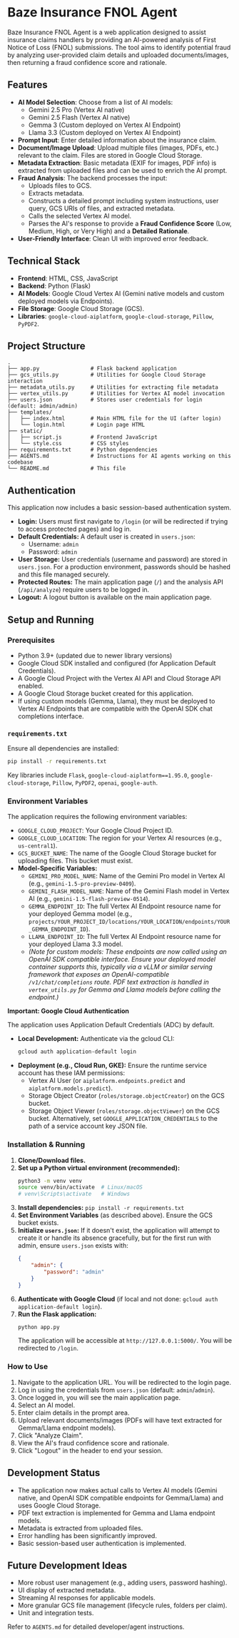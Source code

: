 # Baze Insurance FNOL Agent

Baze Insurance FNOL Agent is a web application designed to assist insurance claims handlers by providing an AI-powered analysis of First Notice of Loss (FNOL) submissions. The tool aims to identify potential fraud by analyzing user-provided claim details and uploaded documents/images, then returning a fraud confidence score and rationale.

## Features

*   **AI Model Selection**: Choose from a list of AI models:
    *   Gemini 2.5 Pro (Vertex AI native)
    *   Gemini 2.5 Flash (Vertex AI native)
    *   Gemma 3 (Custom deployed on Vertex AI Endpoint)
    *   Llama 3.3 (Custom deployed on Vertex AI Endpoint)
*   **Prompt Input**: Enter detailed information about the insurance claim.
*   **Document/Image Upload**: Upload multiple files (images, PDFs, etc.) relevant to the claim. Files are stored in Google Cloud Storage.
*   **Metadata Extraction**: Basic metadata (EXIF for images, PDF info) is extracted from uploaded files and can be used to enrich the AI prompt.
*   **Fraud Analysis**: The backend processes the input:
    *   Uploads files to GCS.
    *   Extracts metadata.
    *   Constructs a detailed prompt including system instructions, user query, GCS URIs of files, and extracted metadata.
    *   Calls the selected Vertex AI model.
    *   Parses the AI's response to provide a **Fraud Confidence Score** (Low, Medium, High, or Very High) and a **Detailed Rationale**.
*   **User-Friendly Interface**: Clean UI with improved error feedback.

## Technical Stack

*   **Frontend**: HTML, CSS, JavaScript
*   **Backend**: Python (Flask)
*   **AI Models**: Google Cloud Vertex AI (Gemini native models and custom deployed models via Endpoints).
*   **File Storage**: Google Cloud Storage (GCS).
*   **Libraries**: `google-cloud-aiplatform`, `google-cloud-storage`, `Pillow`, `PyPDF2`.

## Project Structure

```
.
├── app.py                # Flask backend application
├── gcs_utils.py          # Utilities for Google Cloud Storage interaction
├── metadata_utils.py     # Utilities for extracting file metadata
├── vertex_utils.py       # Utilities for Vertex AI model invocation
├── users.json            # Stores user credentials for login (default: admin/admin)
├── templates/
│   ├── index.html        # Main HTML file for the UI (after login)
│   └── login.html        # Login page HTML
├── static/
│   ├── script.js         # Frontend JavaScript
│   └── style.css         # CSS styles
├── requirements.txt      # Python dependencies
├── AGENTS.md             # Instructions for AI agents working on this codebase
└── README.md             # This file
```

## Authentication

This application now includes a basic session-based authentication system.
*   **Login:** Users must first navigate to `/login` (or will be redirected if trying to access protected pages) and log in.
*   **Default Credentials:** A default user is created in `users.json`:
    *   Username: `admin`
    *   Password: `admin`
*   **User Storage:** User credentials (username and password) are stored in `users.json`. For a production environment, passwords should be hashed and this file managed securely.
*   **Protected Routes:** The main application page (`/`) and the analysis API (`/api/analyze`) require users to be logged in.
*   **Logout:** A logout button is available on the main application page.

## Setup and Running

### Prerequisites

*   Python 3.9+ (updated due to newer library versions)
*   Google Cloud SDK installed and configured (for Application Default Credentials).
*   A Google Cloud Project with the Vertex AI API and Cloud Storage API enabled.
*   A Google Cloud Storage bucket created for this application.
*   If using custom models (Gemma, Llama), they must be deployed to Vertex AI Endpoints that are compatible with the OpenAI SDK chat completions interface.

### `requirements.txt`
Ensure all dependencies are installed:
```bash
pip install -r requirements.txt
```
Key libraries include `Flask`, `google-cloud-aiplatform==1.95.0`, `google-cloud-storage`, `Pillow`, `PyPDF2`, `openai`, `google-auth`.

### Environment Variables

The application requires the following environment variables:
*   `GOOGLE_CLOUD_PROJECT`: Your Google Cloud Project ID.
*   `GOOGLE_CLOUD_LOCATION`: The region for your Vertex AI resources (e.g., `us-central1`).
*   `GCS_BUCKET_NAME`: The name of the Google Cloud Storage bucket for uploading files. This bucket must exist.
*   **Model-Specific Variables:**
    *   `GEMINI_PRO_MODEL_NAME`: Name of the Gemini Pro model in Vertex AI (e.g., `gemini-1.5-pro-preview-0409`).
    *   `GEMINI_FLASH_MODEL_NAME`: Name of the Gemini Flash model in Vertex AI (e.g., `gemini-1.5-flash-preview-0514`).
    *   `GEMMA_ENDPOINT_ID`: The full Vertex AI Endpoint resource name for your deployed Gemma model (e.g., `projects/YOUR_PROJECT_ID/locations/YOUR_LOCATION/endpoints/YOUR_GEMMA_ENDPOINT_ID`).
    *   `LLAMA_ENDPOINT_ID`: The full Vertex AI Endpoint resource name for your deployed Llama 3.3 model.
    *   *(Note for custom models: These endpoints are now called using an OpenAI SDK compatible interface. Ensure your deployed model container supports this, typically via a vLLM or similar serving framework that exposes an OpenAI-compatible `/v1/chat/completions` route. PDF text extraction is handled in `vertex_utils.py` for Gemma and Llama models before calling the endpoint.)*

**Important: Google Cloud Authentication**

The application uses Application Default Credentials (ADC) by default.
*   **Local Development:** Authenticate via the gcloud CLI:
    ```bash
    gcloud auth application-default login
    ```
*   **Deployment (e.g., Cloud Run, GKE):** Ensure the runtime service account has these IAM permissions:
    *   Vertex AI User (or `aiplatform.endpoints.predict` and `aiplatform.models.predict`).
    *   Storage Object Creator (`roles/storage.objectCreator`) on the GCS bucket.
    *   Storage Object Viewer (`roles/storage.objectViewer`) on the GCS bucket.
    Alternatively, set `GOOGLE_APPLICATION_CREDENTIALS` to the path of a service account key JSON file.

### Installation & Running

1.  **Clone/Download files.**
2.  **Set up a Python virtual environment (recommended):**
    ```bash
    python3 -m venv venv
    source venv/bin/activate  # Linux/macOS
    # venv\Scripts\activate   # Windows
    ```
3.  **Install dependencies:** `pip install -r requirements.txt`
4.  **Set Environment Variables** (as described above). Ensure the GCS bucket exists.
5.  **Initialize `users.json`:** If it doesn't exist, the application will attempt to create it or handle its absence gracefully, but for the first run with admin, ensure `users.json` exists with:
    ```json
    {
        "admin": {
            "password": "admin"
        }
    }
    ```
6.  **Authenticate with Google Cloud** (if local and not done: `gcloud auth application-default login`).
7.  **Run the Flask application:**
    ```bash
    python app.py
    ```
    The application will be accessible at `http://127.0.0.1:5000/`. You will be redirected to `/login`.

### How to Use

1.  Navigate to the application URL. You will be redirected to the login page.
2.  Log in using the credentials from `users.json` (default: `admin`/`admin`).
3.  Once logged in, you will see the main application page.
4.  Select an AI model.
5.  Enter claim details in the prompt area.
6.  Upload relevant documents/images (PDFs will have text extracted for Gemma/Llama endpoint models).
7.  Click "Analyze Claim".
8.  View the AI's fraud confidence score and rationale.
9.  Click "Logout" in the header to end your session.

## Development Status

*   The application now makes actual calls to Vertex AI models (Gemini native, and OpenAI SDK compatible endpoints for Gemma/Llama) and uses Google Cloud Storage.
*   PDF text extraction is implemented for Gemma and Llama endpoint models.
*   Metadata is extracted from uploaded files.
*   Error handling has been significantly improved.
*   Basic session-based user authentication is implemented.

## Future Development Ideas

*   More robust user management (e.g., adding users, password hashing).
*   UI display of extracted metadata.
*   Streaming AI responses for applicable models.
*   More granular GCS file management (lifecycle rules, folders per claim).
*   Unit and integration tests.

Refer to `AGENTS.md` for detailed developer/agent instructions.
```
